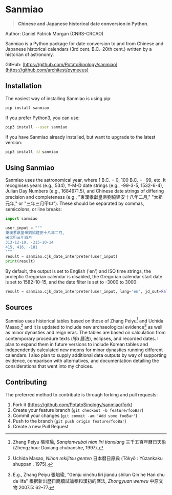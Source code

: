 # Sanmiao

> **Chinese and Japanese historical date conversion in Python**.

Author: Daniel Patrick Morgan (CNRS-CRCAO)

Sanmiao is a Python package for date conversion to and from Chinese and Japanese historical calendars (3rd cent. B.C.–20th cent.) written by a historian of astronomy. 

GitHub: [https://github.com/PotatoSinology/sanmiao](https://github.com/architest/pymeeus)

## Installation

The easiest way of installing Sanmiao is using pip:

```sh
pip install sanmiao
```

If you prefer Python3, you can use:

```sh
pip3 install --user sanmiao
```

If you have Sanmiao already installed, but want to upgrade to the latest version:

```sh
pip3 install -U sanmiao
```

## Using Sanmiao

Sanmiao uses the astronomical year, where 1 B.C. = 0, 100 B.C. = -99, etc. It recognises years (e.g., 534), Y-M-D date strings (e.g., -99-3-5, 1532-6-4), Julian Day Numbers (e.g., 1684971.5), and Chinese date strings of differing precision and completeness (e.g., "東漢孝獻皇帝劉協建安十八年二月," "太祖元年," or "三年三月甲申"). These should be separated by commas, semicolons, or line breaks:

```Python
import sanmiao

user_input = """
東漢孝獻皇帝劉協建安十八年二月, 
宋太祖三年四月
313-12-10, -215-10-14
415, 416, -181
"""
result = sanmiao.cjk_date_interpreter(user_input)
print(result)
```

By default, the output is set to English ('en') and ISO time strings, the proleptic Gregorian calendar is disabled, the Gregorian calendar start date is set to 1582-10-15, and the date filter is set to -3000 to 3000: 

```Python
result = sanmiao.cjk_date_interpreter(user_input, lang='en', jd_out=False, pg=False, gs=[1582, 10, 15], tpq=-3000, taq=3000)
```

## Sources

Sanmiao uses historical tables based on those of Zhang Peiyu[^1] and Uchida Masao,[^2] and it is updated to include new archaeological evidence[^3] as well as minor dynasties and reign eras. The tables are based on calculation from contemporary procedure texts (_lifa_ 曆法), eclipses, and recorded dates. I plan to expand them in future versions to include Korean tables and independently calculated new moons for minor dynasties running different calendars. I also plan to supply additional data outputs by way of supporting evidence, comparison with alternatives, and documentation detailing the considerations that went into my choices.

[^1]: Zhang Peiyu 張培瑜, _Sanqianwubai nian liri tianxiang_ 三千五百年曆日天象 (Zhengzhou: Daxiang chubanshe, 1997).
[^2]: Uchida Masao, _Nihon rekijitsu genten_ 日本暦日原典 (Tōkyō : Yūzankaku shuppan , 1975).
[^3]: E.g., Zhang Peiyu 張培瑜, "Genju xinchu liri jiandu shilun Qin he Han chu de lifa" 根据新出歷日簡牘試論秦和漢初的曆法, _Zhongyuan wenwu_ 中原文物 2007.5: 62–77.

## Contributing

The preferred method to contribute is through forking and pull requests:

1. Fork it (<https://github.com/PotatoSinology/sanmiao/fork>)
2. Create your feature branch (`git checkout -b feature/fooBar`)
3. Commit your changes (`git commit -am 'Add some fooBar'`)
4. Push to the branch (`git push origin feature/fooBar`)
5. Create a new Pull Request